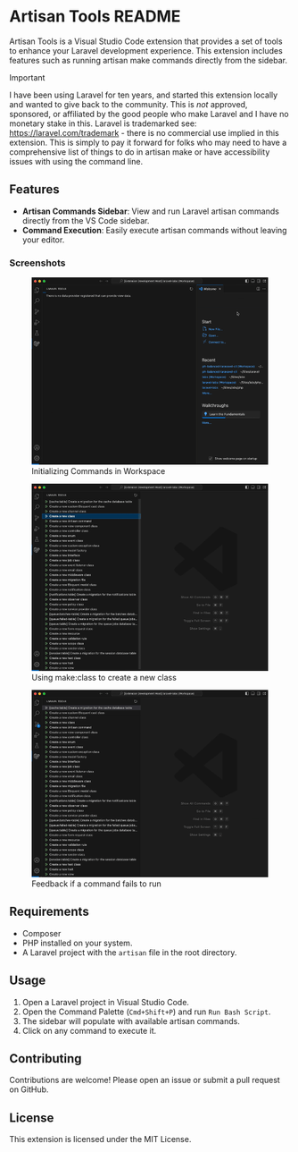 # Artisan Tools README

Artisan Tools is a Visual Studio Code extension that provides a set of tools to enhance your Laravel development experience. This extension includes features such as running artisan make commands directly from the sidebar.

> [!IMPORTANT]
I have been using Laravel for ten years, and started this extension locally and wanted to give back to the community.
This is *not* approved, sponsored, or affiliated by the good people who make Laravel and I have no monetary stake in this. Laravel is trademarked see: https://laravel.com/trademark - there is no commercial use implied in this extension. This is simply to pay it forward for folks who may need to have a comprehensive list of things to do in artisan make or have accessibility issues with using the command line.

## Features

- **Artisan Commands Sidebar**: View and run Laravel artisan commands directly from the VS Code sidebar.
- **Command Execution**: Easily execute artisan commands without leaving your editor.

### Screenshots

<figure>
  <img src="resources/init.gif" alt="Initializing Commands in Workspace" />
  <figcaption>Initializing Commands in Workspace</figcaption>
</figure>

<figure>
  <img src="resources/create.gif" alt="Using make:class to create a new class" />
  <figcaption>Using make:class to create a new class</figcaption>
</figure>

<figure>
  <img src="resources/failure.gif" alt="Feedback if a command fails to run" />
  <figcaption>Feedback if a command fails to run</figcaption>
</figure>

## Requirements

- Composer
- PHP installed on your system.
- A Laravel project with the `artisan` file in the root directory.

## Usage

1. Open a Laravel project in Visual Studio Code.
2. Open the Command Palette (`Cmd+Shift+P`) and run `Run Bash Script`.
3. The sidebar will populate with available artisan commands.
4. Click on any command to execute it.

## Contributing

Contributions are welcome! Please open an issue or submit a pull request on GitHub.

## License

This extension is licensed under the MIT License.